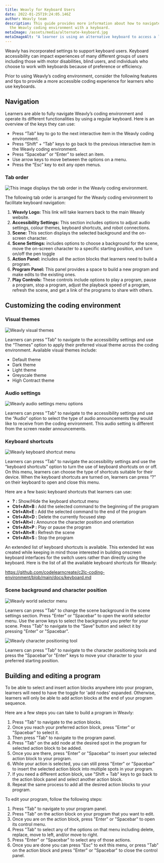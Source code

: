 ```yaml
---
title: Weavly for Keyboard Users
date: 2022-01-25T19:24:05.146Z
author: Weavly team
description: This guide provides more information about how to navigate and use
  the Weavly coding environment with a keyboard.
metaImage: /assets/media/alternate-keyboard.jpg
metaImageAlt: "A learner is using an alternative keyboard to access a laptop. "
---
```

Weavly has incorporated settings to support keyboard users. Keyboard accessibility can impact experiences of many different groups of users including those with motor disabilities, blind users, and individuals who choose to work with keyboards because of preference or efficiency. 

Prior to using Weavly’s coding environment, consider the following features and tips to provide a more accessible coding experience for learners who use keyboards.

## Navigation

Learners are able to fully navigate Weavly’s coding environment and operate its different functionalities by using a regular keyboard. Here is an overview of the keys they can use:

* Press “Tab” key to go to the next interactive item in the Weavly coding environment.
* Press “Shift” + “Tab” keys to go back to the previous interactive item in the Weavly coding environment.
* Press “Spacebar” or “Enter” to select an item.
* Use arrow keys to move between the options on a menu. 
* Press the “Esc” key to exit any open menus.

### Tab order

![This image displays the tab order in the Weavly coding environment. ](/assets/media/tab-order.jpg "Weavly tab order")

The following tab order is arranged for the Weavly coding environment to facilitate keyboard navigation: 

1. **Weavly Logo:** This link will take learners back to the main Weavly website.
2. **Accessibility Settings:** This section includes options to adjust audio settings, colour themes, keyboard shortcuts, and robot connections.
3. **Scene:** This section displays the selected background and the on-screen character.
4. **Scene Settings:** includes options to choose a background for the scene, move the on-screen character to a specific starting position, and turn on/off the pen toggle
5. **Action Panel:** includes all the action blocks that learners need to build a program.
6. **Program Panel:** This panel provides a space to build a new program and make edits to the existing ones.
7. **Play Controls:** These controls include options to play a program, pause a program, stop a program, adjust the playback speed of a program, refresh the scene, and get a link of the programs to share with others. 

## Customizing the coding environment 

### Visual themes

![Weavly visual themes](/assets/media/visual-themes.jpg "Weavly visual themes")

Learners can press "Tab" to navigate to the accessibility settings and use the “Themes” option to apply their preferred visual theme across the coding environment. Available visual themes include: 

* Default theme
* Dark theme
* Light theme
* Greyscale theme
* High Contract theme

### Audio settings

![Weavly audio settings menu options](/assets/media/audio-menu.jpg "Weavly audio settings menu")

Learners can press "Tab" to navigate to the accessibility settings and use the “Audio” option to select the type of audio announcements they would like to receive from the coding environment. This audio setting is different from the screen reader announcements. 

### Keyboard shortcuts

![Weavly keyboard shortcut menu](/assets/media/keyboard-shortcuts.jpg "Weavly keyboard shortcut menu")

Learners can press “Tab” to navigate the accessibility settings and use the “keyboard shortcuts” option to turn the use of keyboard shortcuts on or off. On this menu, learners can choose the type of shortcuts suitable for their device. When the keyboard shortcuts are turned on, learners can press “?” on their keyboard to open and close this menu. 

Here are a few basic keyboard shortcuts that learners can use:

* **? :** Show/Hide the keyboard shortcut menu
* **Ctrl+Alt+B :** Add the selected command to the beginning of the program
* **Ctrl+Alt+E :** Add the selected command to the end of the program
* **Ctrl+Alt+D :** Delete the currently focused step
* **Ctrl+Alt+I :** Announce the character position and orientation
* **Ctrl+Alt+P :** Play or pause the program
* **Ctrl+Alt+R :** Refresh the scene
* **Ctrl+Alt+S :** Stop the program

An extended list of keyboard shortcuts is available. This extended list was created while keeping in mind those interested in building onscreen keyboard interfaces for the switch users rather than directly using the keyboard. Here is the list of all the available keyboard shortcuts for Weavly: 

<https://github.com/codelearncreate/c2lc-coding-environment/blob/main/docs/keyboard.md>

### Scene background and character position

![Weavly world selector menu](/assets/media/world-selector.jpg "Weavly world selector menu")

Learners can press "Tab"  to change the scene background in the scene settings section. Press "Enter" or "Spacebar" to open the world selector menu. Use the arrow keys to select the background you prefer for your scene. Press "Tab" to navigate to the “Save” button and select it by pressing "Enter" or "Spacebar". 

![Weavly character positioning tool](/assets/media/character-position.jpg "Weavly character positioning tool")

Learners can press "Tab" to navigate to the character positioning tools and press the "Spacebar"or "Enter" keys to move your character to your preferred starting position.

## Building and editing a program 

To be able to select and insert action blocks anywhere into your program, learners will need to have the toggle for 'add nodes' expanded. Otherwise, learners will only be able to add action blocks at the end of your program sequence. 

Here are a few steps you can take to build a program in Weavly:

1. Press "Tab" to navigate to the action blocks.
2. Once you reach your preferred action block, press "Enter" or "Spacebar" to select it.
3. Then press "Tab" to navigate to the program panel.
4. Press "Tab" on the add node at the desired spot in the program for selected action block to be added.
5. Once you are there, press "Enter" or "Spacebar" to insert your selected action block to your program. 
6. While your action is selected, you can still press "Enter" or "Spacebar" to insert the selected action block into multiple spots in your program. 
7. If you need a different action block, use "Shift + Tab" keys to go back to the action block panel and select another action block. 
8. Repeat the same process to add all the desired action blocks to your program. 

To edit your program, follow the following steps: 

1. Press "Tab" to navigate to your program panel. 
2. Press "Tab" on the action block on your program that you want to edit.
3. Once you are on the action block, press "Enter" or "Spacebar" to open its control menu.
4. Press "Tab" to select any of the options on that menu including delete, replace, move to left, and/or move to right.
5. Press "Enter" or "Spacebar" to select any of those actions.
6. Once you are done you can press "Esc" to exit this menu, or press "Tab" on the action block and press "Enter" or "Spacebar" to close the control panel.